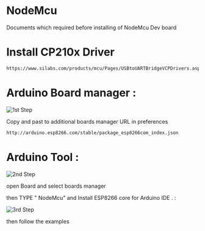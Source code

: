 # NodeMcu
Documents which required before installing of NodeMcu Dev board 

# Install CP210x Driver 
```sh
https://www.silabs.com/products/mcu/Pages/USBtoUARTBridgeVCPDrivers.aspx
```
# Arduino Board manager  : 

![1st Step](https://github.com/niwantha33/NodeMcu/blob/master/preferences.png)

Copy and past to additional boards manager URL in preferences 
```sh
http://arduino.esp8266.com/stable/package_esp8266com_index.json
```
# Arduino Tool : 

![2nd Step](https://github.com/niwantha33/NodeMcu/blob/master/tool.png)

open Board and select boards manager 

then TYPE " NodeMcu" and Install  ESP8266 core for Arduino IDE . : 

![3rd Step](https://github.com/niwantha33/NodeMcu/blob/master/Boards%20Manager.png)

then follow the examples

